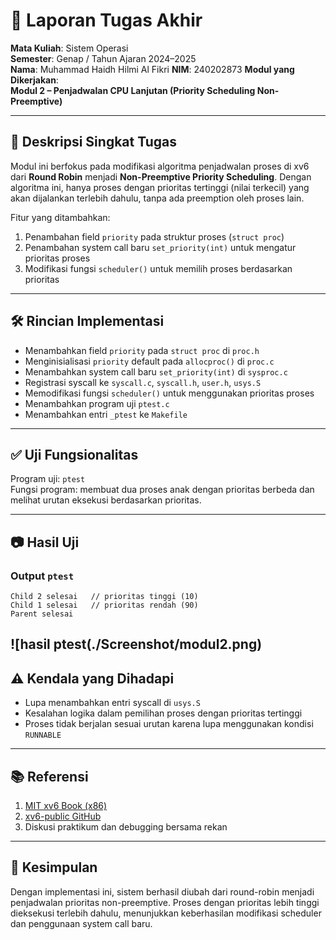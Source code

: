 # 📝 Laporan Tugas Akhir

**Mata Kuliah**: Sistem Operasi  
**Semester**: Genap / Tahun Ajaran 2024–2025  
**Nama**: Muhammad Haidh Hilmi Al Fikri 
**NIM**: 240202873 
**Modul yang Dikerjakan**:  
**Modul 2 – Penjadwalan CPU Lanjutan (Priority Scheduling Non-Preemptive)**

---

## 📌 Deskripsi Singkat Tugas

Modul ini berfokus pada modifikasi algoritma penjadwalan proses di xv6 dari **Round Robin** menjadi **Non-Preemptive Priority Scheduling**. Dengan algoritma ini, hanya proses dengan prioritas tertinggi (nilai terkecil) yang akan dijalankan terlebih dahulu, tanpa ada preemption oleh proses lain.

Fitur yang ditambahkan:
1. Penambahan field `priority` pada struktur proses (`struct proc`)
2. Penambahan system call baru `set_priority(int)` untuk mengatur prioritas proses
3. Modifikasi fungsi `scheduler()` untuk memilih proses berdasarkan prioritas

---

## 🛠️ Rincian Implementasi

* Menambahkan field `priority` pada `struct proc` di `proc.h`
* Menginisialisasi `priority` default pada `allocproc()` di `proc.c`
* Menambahkan system call baru `set_priority(int)` di `sysproc.c`
* Registrasi syscall ke `syscall.c`, `syscall.h`, `user.h`, `usys.S`
* Memodifikasi fungsi `scheduler()` untuk menggunakan prioritas proses
* Menambahkan program uji `ptest.c`
* Menambahkan entri `_ptest` ke `Makefile`

---

## ✅ Uji Fungsionalitas

Program uji: `ptest`  
Fungsi program: membuat dua proses anak dengan prioritas berbeda dan melihat urutan eksekusi berdasarkan prioritas.

---

## 📷 Hasil Uji

### Output `ptest`

```
Child 2 selesai   // prioritas tinggi (10)
Child 1 selesai   // prioritas rendah (90)
Parent selesai
```

![hasil ptest(./Screenshot/modul2.png)
---

## ⚠️ Kendala yang Dihadapi

* Lupa menambahkan entri syscall di `usys.S`
* Kesalahan logika dalam pemilihan proses dengan prioritas tertinggi
* Proses tidak berjalan sesuai urutan karena lupa menggunakan kondisi `RUNNABLE`

---

## 📚 Referensi

1. [MIT xv6 Book (x86)](https://pdos.csail.mit.edu/6.828/2018/xv6/book-rev11.pdf)
2. [xv6-public GitHub](https://github.com/mit-pdos/xv6-public)
3. Diskusi praktikum dan debugging bersama rekan

---

## 📝 Kesimpulan

Dengan implementasi ini, sistem berhasil diubah dari round-robin menjadi penjadwalan prioritas non-preemptive. Proses dengan prioritas lebih tinggi dieksekusi terlebih dahulu, menunjukkan keberhasilan modifikasi scheduler dan penggunaan system call baru.
